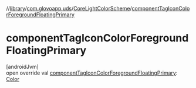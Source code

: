 //[library](../../../index.md)/[com.glovoapp.uds](../index.md)/[CoreLightColorScheme](index.md)/[componentTagIconColorForegroundFloatingPrimary](component-tag-icon-color-foreground-floating-primary.md)

# componentTagIconColorForegroundFloatingPrimary

[androidJvm]\
open override val [componentTagIconColorForegroundFloatingPrimary](component-tag-icon-color-foreground-floating-primary.md): [Color](https://developer.android.com/reference/kotlin/androidx/compose/ui/graphics/Color.html)
